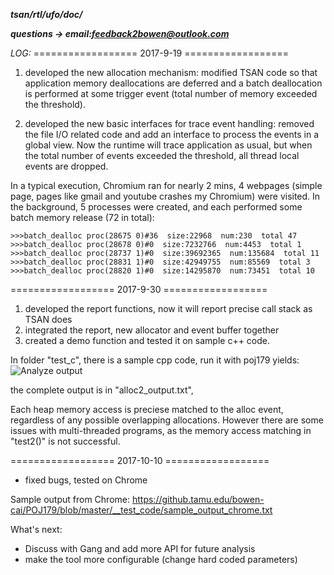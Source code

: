

***tsan/rtl/ufo/doc/***

***questions -> email:feedback2bowen@outlook.com***





_LOG:_
================== 2017-9-19 ==================
1. developed the new allocation mechanism:
modified TSAN code so that application memory deallocations are deferred and a batch deallocation is performed at some trigger event (total number of memory exceeded the threshold).

2. developed the new basic interfaces for trace event handling:
removed the file I/O related code and add an interface to process the events in a global view. Now the runtime will trace application as usual, but when the total number of events exceeded the threshold, all thread local events are dropped.

In a typical execution, Chromium ran for nearly 2 mins, 4 webpages (simple page, pages like gmail and youtube crashes my Chromium) were visited. In the background, 5 processes were created, and each performed some batch memory release (72 in total):
```
>>>batch_dealloc proc(28675 0)#36  size:22968  num:230  total 47
>>>batch_dealloc proc(28678 0)#0  size:7232766  num:4453  total 1
>>>batch_dealloc proc(28737 1)#0  size:39692365  num:135684  total 11
>>>batch_dealloc proc(28831 1)#0  size:42949755  num:85569  total 3
>>>batch_dealloc proc(28820 1)#0  size:14295870  num:73451  total 10
```


================== 2017-9-30 ==================
1. developed the report functions, now it will report precise call stack as TSAN does
2. integrated the report, new allocator and event buffer together
3. created a demo function and tested it on sample c++ code.


In folder "test_c", there is a sample cpp code, run it with poj179 yields:
![Analyze output](https://github.tamu.edu/raw/bowen-cai/POJ179/master/__test_code/Screenshot%20from%202017-10-01%2019%3A03%3A16.png?token=AAAK3Vt6FC79enlEz3UlJXgzEWH2vGx4ks5Z2r41wA%3D%3D)

the complete output is in "alloc2_output.txt",

Each heap memory access is preciese matched to the alloc event, regardless of any possible overlapping allocations.
However there are some issues with multi-threaded programs, as the memory access matching in "test2()" is not successful.

================== 2017-10-10 ==================
* fixed bugs, tested on Chrome

Sample output from Chrome:
https://github.tamu.edu/bowen-cai/POJ179/blob/master/__test_code/sample_output_chrome.txt

What's next:
* Discuss with Gang and add more API for future analysis
* make the tool more configurable (change hard coded parameters)

